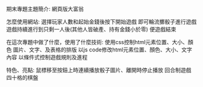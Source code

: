 期末專題主題簡介:
網頁版大富翁

怎麼使用網站:
選擇玩家人數和起始金錢後按下開始遊戲
即可輪流擲骰子進行遊戲
遊戲持續進行到只剩一人後(其他人皆破產、持有金錢小於零)
便遊戲結束 

在這次專題中做了什麼，使用了什麼技術:
使用css控制html元素位置、大小、顏色
圖片、文字、及表格的排版
以js code修改html元素位置、顏色、大小、文字內容
以條件式控制遊戲規則及進程

特色、亮點:
鼠標移至按鈕上時連續播放骰子圖片、離開時停止播放
回合制遊戲
四十格的棋盤
